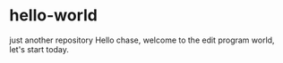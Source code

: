 # hello-world
just another repository
Hello chase,
welcome to the edit program world, let's start today.
